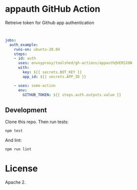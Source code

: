  # appauth GitHub Action

Retreive token for Github app authentication

```yml


jobs:
  auth_example:
    runs-on: ubuntu-20.04
    steps:
    - id: auth
      uses: envoyproxy/toolshed/gh-actions/appauth@VERSION
      with:
        key: ${{ secrets.BOT_KEY }}
        app_id: ${{ secrets.APP_ID }}

    - uses: some-action
      env:
        GITHUB_TOKEN: ${{ steps.auth.outputs.value }}


```

## Development

Clone this repo. Then run tests:

```bash
npm test
```

And lint:

```
npm run lint
```

# License

Apache 2.
